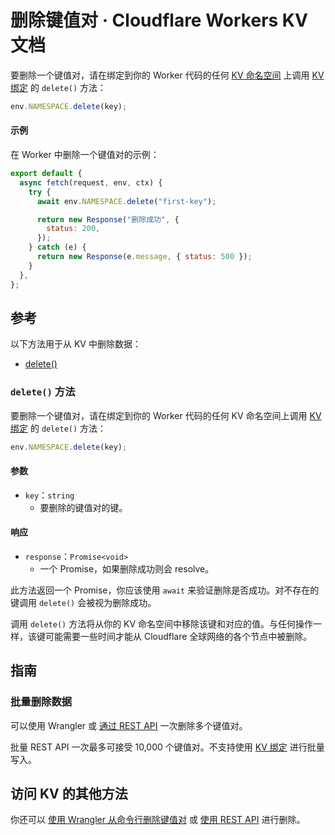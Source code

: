 # 删除键值对 · Cloudflare Workers KV 文档

要删除一个键值对，请在绑定到你的 Worker 代码的任何 [KV 命名空间](https://developers.cloudflare.com/kv/concepts/kv-namespaces/) 上调用 [KV 绑定](https://developers.cloudflare.com/kv/concepts/kv-bindings/) 的 `delete()` 方法：

```js
env.NAMESPACE.delete(key);
```

#### 示例

在 Worker 中删除一个键值对的示例：

```js
export default {
  async fetch(request, env, ctx) {
    try {
      await env.NAMESPACE.delete("first-key");

      return new Response("删除成功", {
        status: 200,
      });
    } catch (e) {
      return new Response(e.message, { status: 500 });
    }
  },
};
```

## 参考

以下方法用于从 KV 中删除数据：

- [delete()](#delete-method)

### `delete()` 方法

要删除一个键值对，请在绑定到你的 Worker 代码的任何 KV 命名空间上调用 [KV 绑定](https://developers.cloudflare.com/kv/concepts/kv-bindings/) 的 `delete()` 方法：

```js
env.NAMESPACE.delete(key);
```

#### 参数

- `key`：`string`
  - 要删除的键值对的键。

#### 响应

- `response`：`Promise<void>`
  - 一个 Promise，如果删除成功则会 resolve。

此方法返回一个 Promise，你应该使用 `await` 来验证删除是否成功。对不存在的键调用 `delete()` 会被视为删除成功。

调用 `delete()` 方法将从你的 KV 命名空间中移除该键和对应的值。与任何操作一样，该键可能需要一些时间才能从 Cloudflare 全球网络的各个节点中被删除。

## 指南

### 批量删除数据

可以使用 Wrangler 或 [通过 REST API](https://developers.cloudflare.com/api/resources/kv/subresources/namespaces/subresources/keys/methods/bulk_delete/) 一次删除多个键值对。

批量 REST API 一次最多可接受 10,000 个键值对。不支持使用 [KV 绑定](https://developers.cloudflare.com/kv/concepts/kv-bindings/) 进行批量写入。

## 访问 KV 的其他方法

你还可以 [使用 Wrangler 从命令行删除键值对](https://developers.cloudflare.com/kv/reference/kv-commands/#kv-namespace-delete) 或 [使用 REST API](https://developers.cloudflare.com/api/resources/kv/subresources/namespaces/subresources/values/methods/delete/) 进行删除。
